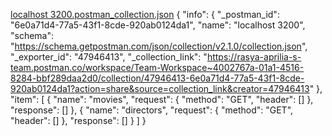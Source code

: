 [localhost 3200.postman_collection.json](https://github.com/user-attachments/files/22118328/localhost.3200.postman_collection.json)
{
	"info": {
		"_postman_id": "6e0a71d4-77a5-43f1-8cde-920ab0124da1",
		"name": "localhost 3200",
		"schema": "https://schema.getpostman.com/json/collection/v2.1.0/collection.json",
		"_exporter_id": "47946413",
		"_collection_link": "https://rasya-aprilia-s-team.postman.co/workspace/Team-Workspace~4002767a-01a1-4516-8284-bbf289daa2d0/collection/47946413-6e0a71d4-77a5-43f1-8cde-920ab0124da1?action=share&source=collection_link&creator=47946413"
	},
	"item": [
		{
			"name": "movies",
			"request": {
				"method": "GET",
				"header": []
			},
			"response": []
		},
		{
			"name": "directors",
			"request": {
				"method": "GET",
				"header": []
			},
			"response": []
		}
	]
}

